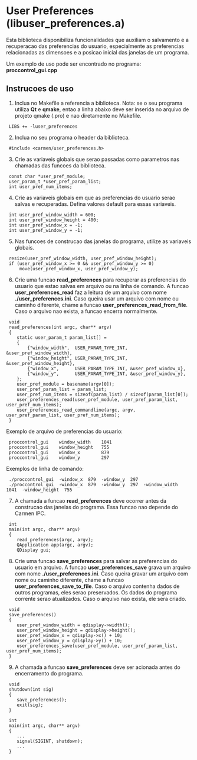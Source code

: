 # User Preferences (libuser_preferences.a)

Esta biblioteca disponibiliza funcionalidades que auxiliam o salvamento e a recuperacao das preferencias do usuario, especialmente as preferencias relacionadas as dimensoes e a posicao inicial das janelas de um programa.

Um exemplo de uso pode ser encontrado no programa: __proccontrol_gui.cpp__

## Instrucoes de uso

1) Inclua no Makefile a referencia a biblioteca. Nota: se o seu programa utiliza __Qt__ e __qmake__, entao a linha abaixo deve ser inserida no arquivo de projeto qmake (.pro) e nao diretamente no Makefile.
```
 LIBS += -luser_preferences
```

2) Inclua no seu programa o header da biblioteca.
```
 #include <carmen/user_preferences.h>
```

3) Crie as variaveis globais que serao passadas como parametros nas chamadas das funcoes da biblioteca.
```
 const char *user_pref_module;
 user_param_t *user_pref_param_list;
 int user_pref_num_items;
```

4) Crie as variaveis globais em que as preferencias do usuario serao salvas e recuperadas. Defina valores default para essas variaveis.
```
 int user_pref_window_width = 600;
 int user_pref_window_height = 400;
 int user_pref_window_x = -1;
 int user_pref_window_y = -1;
```

5) Nas funcoes de construcao das janelas do programa, utilize as variaveis globais.
```
 resize(user_pref_window_width, user_pref_window_height);
 if (user_pref_window_x >= 0 && user_pref_window_y >= 0)
     move(user_pref_window_x, user_pref_window_y);
```

6) Crie uma funcao __read_preferences__ para recuperar as preferencias do usuario que estao salvas em arquivo ou na linha de comando. A funcao __user_preferences_read__ faz a leitura de um arquivo com nome __./user_preferences.ini__. Caso queira usar um arquivo com nome ou caminho diferente, chame a funcao __user_preferences_read_from_file__. Caso o arquivo nao exista, a funcao encerra normalmente.
```
 void
 read_preferences(int argc, char** argv)
 {
 	static user_param_t param_list[] =
 	{
 		{"window_width",  USER_PARAM_TYPE_INT, &user_pref_window_width},
 		{"window_height", USER_PARAM_TYPE_INT, &user_pref_window_height},
 		{"window_x",      USER_PARAM_TYPE_INT, &user_pref_window_x},
 		{"window_y",      USER_PARAM_TYPE_INT, &user_pref_window_y},
 	};
 	user_pref_module = basename(argv[0]);
 	user_pref_param_list = param_list;
 	user_pref_num_items = sizeof(param_list) / sizeof(param_list[0]);
 	user_preferences_read(user_pref_module, user_pref_param_list, user_pref_num_items);
 	user_preferences_read_commandline(argc, argv, user_pref_param_list, user_pref_num_items);
 }
```

Exemplo de arquivo de preferencias do usuario: 
```
 proccontrol_gui	window_width	1041
 proccontrol_gui	window_height	755
 proccontrol_gui	window_x		879
 proccontrol_gui	window_y		297
```

Exemplos de linha de comando:
```
 ./proccontrol_gui  -window_x  879  -window_y  297
 ./proccontrol_gui  -window_x  879  -window_y  297  -window_width  1041  -window_height  755
```

7) A chamada a funcao __read_preferences__ deve ocorrer antes da construcao das janelas do programa. Essa funcao nao depende do Carmen IPC.
```
 int
 main(int argc, char** argv)
 {
 	read_preferences(argc, argv);
 	QApplication app(argc, argv);
 	QDisplay gui;
```

8) Crie uma funcao __save_preferences__ para salvar as preferencias do usuario em arquivo. A funcao __user_preferences_save__ grava um arquivo com nome __./user_preferences.ini__. Caso queira gravar um arquivo com nome ou caminho diferente, chame a funcao __user_preferences_save_to_file__. Caso o arquivo contenha dados de outros programas, eles serao preservados. Os dados do programa corrente serao atualizados. Caso o arquivo nao exista, ele sera criado.
```
 void
 save_preferences()
 {
 	user_pref_window_width = qdisplay->width();
 	user_pref_window_height = qdisplay->height();
 	user_pref_window_x = qdisplay->x() + 10;
 	user_pref_window_y = qdisplay->y() + 10;
 	user_preferences_save(user_pref_module, user_pref_param_list, user_pref_num_items);
 }
```

9) A chamada a funcao __save_preferences__ deve ser acionada antes do encerramento do programa.
```
 void
 shutdown(int sig)
 {
 	save_preferences();
 	exit(sig);
 }
 
 int
 main(int argc, char** argv)
 {
 	...
 	signal(SIGINT, shutdown);
 	...
 }
```
